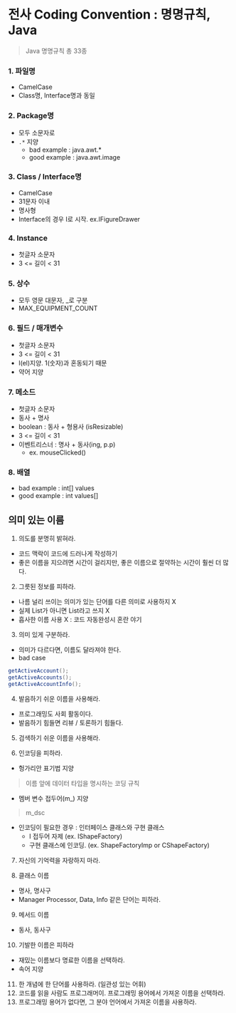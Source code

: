 # 전사 Coding Convention : 명명규칙, Java
> Java 명명규칙 총 33종

### 1. 파일명
- CamelCase
- Class명, Interface명과 동일

### 2. Package명
- 모두 소문자로
- `.*` 지양
    - bad example : java.awt.*
    - good example : java.awt.image

### 3. Class / Interface명
- CamelCase
- 31문자 이내
- 명사형
- Interface의 경우 I로 시작. ex.IFigureDrawer

### 4. Instance
- 첫글자 소문자
- 3 <= 길이 < 31

### 5. 상수
- 모두 영문 대문자, _로 구분
- MAX_EQUIPMENT_COUNT

### 6. 필드 / 매개변수
- 첫글자 소문자
- 3 <= 길이 < 31
- l(el)지양. 1(숫자)과 혼동되기 때문
- 약어 지양 

### 7. 메소드
- 첫글자 소문자
- 동사 + 명사
- boolean : 동사 + 형용사 (isResizable)
- 3 <= 길이 < 31
- 이벤트리스너 : 명사 + 동사(ing, p.p)
    - ex. mouseClicked()

### 8. 배열
- bad example : int[] values
- good example : int values[]

## 의미 있는 이름

1. 의도를 분명히 밝혀라.
- 코드 맥락이 코드에 드러나게 작성하기
- 좋은 이름을 지으려면 시간이 걸리지만, 좋은 이름으로 절약하는 시간이 훨씬 더 많다.

2. 그릇된 정보를 피하라.
- 나름 널리 쓰이는 의미가 있는 단어를 다른 의미로 사용하지 X
- 실제 List가 아니면 List라고 쓰지 X
- 흡사한 이름 사용 X : 코드 자동완성시 혼란 야기

3. 의미 있게 구분하라. 
- 의미가 다르다면, 이름도 달라져야 한다. 
- bad case
```java
getActiveAccount();
getActiveAccounts();
getActiveAccountInfo();
```

4. 발음하기 쉬운 이름을 사용해라.
- 프로그래밍도 사회 활동이다.
- 발음하기 힘들면 리뷰 / 토론하기 힘들다.

5. 검색하기 쉬운 이름을 사용해라.

6. 인코딩을 피하라. 
- 헝가리안 표기법 지양

> 이름 앞에 데이터 타입을 명시하는 코딩 규칙

- 멤버 변수 접두어(m_) 지양

> m_dsc

- 인코딩이 필요한 경우 : 인터페이스 클래스와 구현 클래스
    - I 접두어 자제 (ex. IShapeFactory)
    - 구현 클래스에 인코딩. (ex. ShapeFactoryImp or CShapeFactory)
    
7. 자신의 기억력을 자랑하지 마라.

8. 클래스 이름
- 명사, 명사구
- Manager Processor, Data, Info 같은 단어는 피하라.
 
9. 메서드 이름
- 동사, 동사구

10. 기발한 이름은 피하라
- 재밌는 이름보다 명료한 이름을 선택하라.
- 속어 지양

11. 한 개념에 한 단어를 사용하라. (일관성 있는 어휘)
12. 코드를 읽을 사람도 프로그래머이. 프로그래밍 용어에서 가져온 이름을 선택하라.
12. 프로그래밍 용어가 없다면, 그 분야 언어에서 가져온 이름을 사용하라.